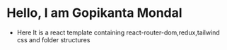<!-- @format -->

# Hello, I am Gopikanta Mondal

- Here It is a react template containing react-router-dom,redux,tailwind css and folder structures
